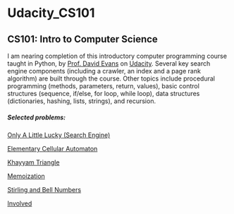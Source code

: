 # Udacity_CS101
CS101: Intro to Computer Science
------
I am nearing completion of this introductory computer programming course taught in Python, by [Prof. David Evans](http://www.cs.virginia.edu/~evans/) on [Udacity](https://www.udacity.com/course/cs101). Several key search engine components (including a crawler, an index and a page rank algorithm) are built through the course. Other topics include procedural programming (methods, parameters, return, values), basic control structures (sequence, if/else, for loop, while loop), data structures (dictionaries, hashing, lists, strings), and recursion.

##### Selected problems:
[Only A Little Lucky (Search Engine)](https://github.com/buchananwp/Udacity_CS101/blob/master/L24Q3_OnlyALittleLucky.py)

[Elementary Cellular Automaton](https://github.com/buchananwp/Udacity_CS101/blob/master/L28Q3_ElementaryCellularAutomaton.py)

[Khayyam Triangle](https://github.com/buchananwp/Udacity_CS101/blob/master/L24Q2_KhayyamTriangle.py)

[Memoization](https://github.com/buchananwp/Udacity_CS101/blob/master/L19Q7_Memoization.py)

[Stirling and Bell Numbers](https://github.com/buchananwp/Udacity_CS101/blob/master/L28Q1_StirlingAndBell.py)

[Involved](https://github.com/buchananwp/Udacity_CS101/blob/master/L19Q5_Involved.py)
